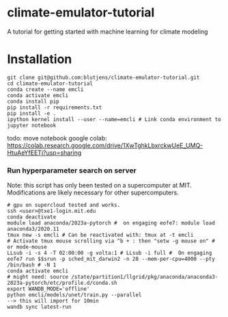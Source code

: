 # climate-emulator-tutorial
A tutorial for getting started with machine learning for climate modeling

# Installation
```
git clone git@github.com:blutjens/climate-emulator-tutorial.git
cd climate-emulator-tutorial
conda create --name emcli
conda activate emcli
conda install pip
pip install -r requirements.txt
pip install -e .
ipython kernel install --user --name=emcli # Link conda environment to jupyter notebook
```

todo: move notebook google colab: https://colab.research.google.com/drive/1XwTghkLbxrckwUeE_UMQ-HtuAeYfEETj?usp=sharing

### Run hyperparameter search on server
Note: this script has only been tested on a supercomputer at MIT. Modifications are likely necessary for other supercomputers.
```
# gpu on supercloud tested and works.
ssh <user>@txe1-login.mit.edu
conda deactivate
module load anaconda/2023a-pytorch #  on engaging eofe7: module load anaconda3/2020.11
tmux new -s emcli # Can be reactivated with: tmux at -t emcli
# Activate tmux mouse scrolling via ^b + : then "setw -g mouse on" # or mode-mouse
LLsub -i -s 4 -T 02:00:00 -g volta:1 # LLsub -i full #  On engaging eofe7 run $$srun -p sched_mit_darwin2 -n 28 --mem-per-cpu=4000 --pty /bin/bash # -N 1
conda activate emcli
# might need: source /state/partition1/llgrid/pkg/anaconda/anaconda3-2023a-pytorch/etc/profile.d/conda.sh
export WANDB_MODE='offline'
python emcli/models/unet/train.py --parallel
--> this will import for 10min
wandb sync latest-run
```
